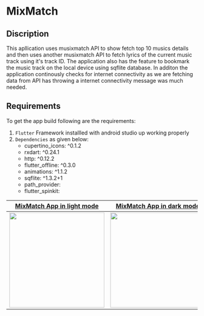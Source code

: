 # **MixMatch**

## **Discription**
This apllication uses musixmatch API to show fetch top 10 musics details and then uses another musixmatch API  to fetch lyrics of the current music track using it's track ID. The application also has the feature to bookmark the music track on the local device using sqflite database. In additon the application continously checks for internet connectivity as we are fetching data from API has throwing a internet connectivity message was much needed.

## Requirements
To get the app build following are the requirements:
1. `Flutter` Framework installled with android studio up working properly
2. `Dependencies` as given below:
   - cupertino_icons: ^0.1.2
   - rxdart: ^0.24.1
   - http: ^0.12.2
   - flutter_offline: ^0.3.0
   - animations: ^1.1.2
   - sqflite: ^1.3.2+1
   - path_provider:
   - flutter_spinkit:
  
 | [**MixMatch App in light mode**]()      | [**MixMatch App in dark mode**]()     | 
|------------|-------------| 
|  <img src="light_mode.gif" width="250"> |  <img src="dark_mode.gif" width="250"> |

